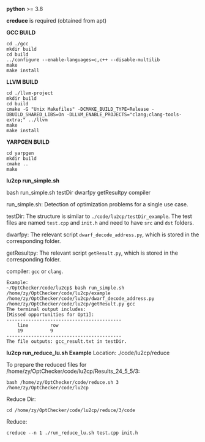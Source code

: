 **python** >= 3.8

**creduce** is required (obtained from apt)

**GCC BUILD**
    
    cd ./gcc
    mkdir build
    cd build
    ../configure --enable-languages=c,c++ --disable-multilib
    make
    make install
**LLVM BUILD**

    cd ./llvm-project
    mkdir build
    cd build
    cmake -G "Unix Makefiles" -DCMAKE_BUILD_TYPE=Release -DBUILD_SHARED_LIBS=On -DLLVM_ENABLE_PROJECTS="clang;clang-tools-extra;" ../llvm
    make
    make install
**YARPGEN BUILD**

    cd yarpgen
    mkdir build
    cmake ..
    make


**lu2cp run_simple.sh**

bash run_simple.sh testDir dwarfpy getResultpy compiler

run_simple.sh: Detection of optimization problems for a single use case.

testDir: The structure is similar to `./code/lu2cp/testDir_example`. The test files are named `test.cpp` and `init.h` and need to have `src` and `dst` folders.

dwarfpy: The relevant script `dwarf_decode_address.py`, which is stored in the corresponding folder.

getResultpy: The relevant script `getResult.py`, which is stored in the corresponding folder.

compiler: `gcc` or `clang`.

    Example:
    ~/OptChecker/code/lu2cp$ bash run_simple.sh /home/zy/OptChecker/code/lu2cp/example /home/zy/OptChecker/code/lu2cp/dwarf_decode_address.py /home/zy/OptChecker/code/lu2cp/getResult.py gcc
    The terminal output includes:
    [Missed opportunities for Opt1]:
    ------------------------------------------
        line        row
        19          9
    ------------------------------------------
    The file outputs: gcc_result.txt in testDir.

**lu2cp run_reduce_lu.sh Example**
Location: ./code/lu2cp/reduce

To prepare the reduced files for /home/zy/OptChecker/code/lu2cp/Results_24_5_5/3:

    bash /home/zy/OptChecker/code/reduce.sh 3 /home/zy/OptChecker/code/lu2cp

Reduce Dir:

    cd /home/zy/OptChecker/code/lu2cp/reduce/3/code

Reduce:

    creduce --n 1 ./run_reduce_lu.sh test.cpp init.h